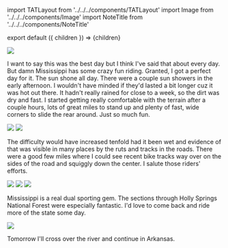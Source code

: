 import TATLayout from '../../../components/TATLayout'
import Image from '../../../components/Image'
import NoteTitle from '../../../components/NoteTitle'

export default ({ children }) => <TATLayout prev="2018-08-27" next="2018-08-29" >{children}</TATLayout>

<NoteTitle
  title="August 28, 2018 &mdash; Tennessee &#8594; Mississippi"
  subtitle="265 miles"
/>

<Image src="https://s3.amazonaws.com/tat.honkytonk.in/11/IMG_2717.jpg" />

I want to say this was the best day but I think I've said that about every day. But damn Mississippi has some crazy fun riding. Granted, I got a perfect day for it. The sun shone all day. There were a couple sun showers in the early afternoon. I wouldn't have minded if they'd lasted a bit longer cuz it was hot out there. It hadn't really rained for close to a week, so the dirt was dry and fast. I started getting really comfortable with the terrain after a couple hours, lots of great miles to stand up and plenty of fast, wide corners to slide the rear around. Just so much fun.

<Image src="https://s3.amazonaws.com/tat.honkytonk.in/11/IMG_2687.jpg" />
<Image src="https://s3.amazonaws.com/tat.honkytonk.in/11/IMG_2691.jpg" />

The difficulty would have increased tenfold had it been wet and evidence of that was visible in many places by the ruts and tracks in the roads. There were a good few miles where I could see recent bike tracks way over on the sides of the road and squiggly down the center. I salute those riders' efforts.

<Image src="https://s3.amazonaws.com/tat.honkytonk.in/11/IMG_2702.jpg" />
<Image src="https://s3.amazonaws.com/tat.honkytonk.in/11/IMG_2709.jpg" />
<Image src="https://s3.amazonaws.com/tat.honkytonk.in/11/IMG_2711.jpg" />

Mississippi is a real dual sporting gem. The sections through Holly Springs National Forest were especially fantastic. I'd love to come back and ride more of the state some day.

<Image src="https://s3.amazonaws.com/tat.honkytonk.in/11/IMG_2685.jpg" />

Tomorrow I'll cross over the river and continue in Arkansas.
